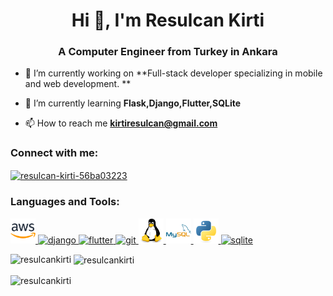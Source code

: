 <h1 align="center">Hi 👋, I'm Resulcan Kirti</h1>
<h3 align="center"> A Computer Engineer from Turkey in Ankara </h3>

- 🔭 I’m currently working on **Full-stack developer specializing in mobile and web development. **

- 🌱 I’m currently learning **Flask,Django,Flutter,SQLite**

- 📫 How to reach me **kirtiresulcan@gmail.com**

<h3 align="left">Connect with me:</h3>
<p align="left">
<a href="https://linkedin.com/in/resulcan-kirti-56ba03223" target="blank"><img align="center" src="https://raw.githubusercontent.com/rahuldkjain/github-profile-readme-generator/master/src/images/icons/Social/linked-in-alt.svg" alt="resulcan-kirti-56ba03223" height="30" width="40" /></a>
</p>

<h3 align="left">Languages and Tools:</h3>
<p align="left"> <a href="https://www.arduino.cc/" target="_blank" rel="noreferrer"> </a> <a href="https://aws.amazon.com" target="_blank" rel="noreferrer"> <img src="https://raw.githubusercontent.com/devicons/devicon/master/icons/amazonwebservices/amazonwebservices-original-wordmark.svg" alt="aws" width="40" height="40"/> </a> <a href="https://www.djangoproject.com/" target="_blank" rel="noreferrer"> <img src="https://cdn.worldvectorlogo.com/logos/django.svg" alt="django" width="40" height="40"/> </a> <a href="https://flutter.dev" target="_blank" rel="noreferrer"> <img src="https://www.vectorlogo.zone/logos/flutterio/flutterio-icon.svg" alt="flutter" width="40" height="40"/> </a> <a href="https://git-scm.com/" target="_blank" rel="noreferrer"> <img src="https://www.vectorlogo.zone/logos/git-scm/git-scm-icon.svg" alt="git" width="40" height="40"/> </a> <a href="https://www.linux.org/" target="_blank" rel="noreferrer"> <img src="https://raw.githubusercontent.com/devicons/devicon/master/icons/linux/linux-original.svg" alt="linux" width="40" height="40"/> </a> <a href="https://www.mysql.com/" target="_blank" rel="noreferrer"> <img src="https://raw.githubusercontent.com/devicons/devicon/master/icons/mysql/mysql-original-wordmark.svg" alt="mysql" width="40" height="40"/> </a> <a href="https://www.python.org" target="_blank" rel="noreferrer"> <img src="https://raw.githubusercontent.com/devicons/devicon/master/icons/python/python-original.svg" alt="python" width="40" height="40"/> </a> <a href="https://www.sqlite.org/" target="_blank" rel="noreferrer"> <img src="https://www.vectorlogo.zone/logos/sqlite/sqlite-icon.svg" alt="sqlite" width="40" height="40"/> </a> </p>

<p><img align="left" src="https://github-readme-stats.vercel.app/api/top-langs?username=resulcankirti&show_icons=true&locale=en&layout=compact" alt="resulcankirti" /></p>

<p>&nbsp;<img align="center" src="https://github-readme-stats.vercel.app/api?username=resulcankirti&show_icons=true&locale=en" alt="resulcankirti" /></p>

<p><img align="center" src="https://github-readme-streak-stats.herokuapp.com/?user=resulcankirti&" alt="resulcankirti" /></p>
